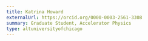 ```yaml
---
title: Katrina Howard
externalUrl: https://orcid.org/0000-0003-2561-3308
summary: Graduate Student, Accelerator Physics
type: altuniversityofchicago
---
```


